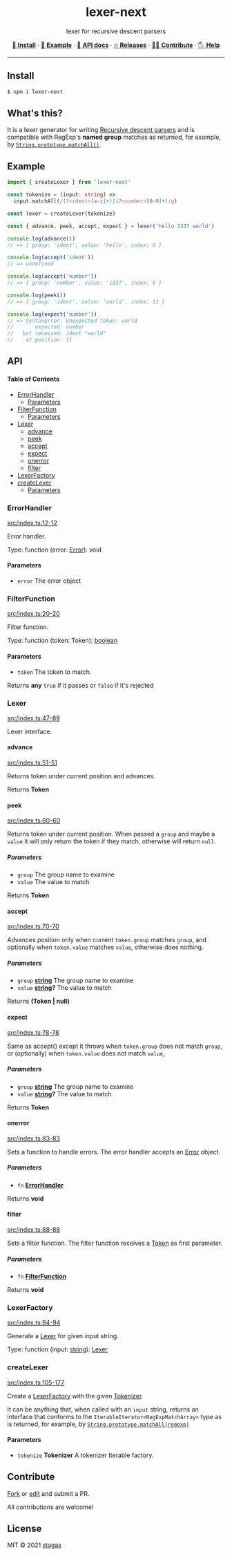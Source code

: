 <h1 align="center">lexer-next</h1>

<p align="center">
lexer for recursive descent parsers
</p>

<p align="center">
   <a href="#install">        🔧 <strong>Install</strong></a>
 · <a href="#example">        🧩 <strong>Example</strong></a>
 · <a href="#api">            📜 <strong>API docs</strong></a>
 · <a href="https://github.com/stagas/lexer-next/releases"> 🔥 <strong>Releases</strong></a>
 · <a href="#contribute">     💪🏼 <strong>Contribute</strong></a>
 · <a href="https://github.com/stagas/lexer-next/issues">   🖐️ <strong>Help</strong></a>
</p>

---

## Install

```sh
$ npm i lexer-next
```

## What's this?

It is a lexer generator for writing [Recursive descent parsers](https://en.wikipedia.org/wiki/Recursive_descent_parser) and is compatible with RegExp's **named group** matches as returned, for example, by [`String.prototype.matchAll()`](https://developer.mozilla.org/en-US/docs/Web/JavaScript/Reference/Global_Objects/String/matchAll).

## Example

```ts
import { createLexer } from 'lexer-next'

const tokenize = (input: string) =>
  input.matchAll(/(?<ident>[a-z]+)|(?<number>[0-9]+)/g)

const lexer = createLexer(tokenize)

const { advance, peek, accept, expect } = lexer('hello 1337 world')

console.log(advance())
// => { group: 'ident', value: 'hello', index: 0 }

console.log(accept('ident'))
// => undefined

console.log(accept('number'))
// => { group: 'number', value: '1337', index: 6 }

console.log(peek())
// => { group: 'ident', value: 'world', index: 11 }

console.log(expect('number'))
// => SyntaxError: Unexpected token: world
//       expected: number
//   but received: ident "world"
//    at position: 11
```

## API

<!-- Generated by documentation.js. Update this documentation by updating the source code. -->

#### Table of Contents

- [ErrorHandler](#errorhandler)
  - [Parameters](#parameters)
- [FilterFunction](#filterfunction)
  - [Parameters](#parameters-1)
- [Lexer](#lexer)
  - [advance](#advance)
  - [peek](#peek)
  - [accept](#accept)
  - [expect](#expect)
  - [onerror](#onerror)
  - [filter](#filter)
- [LexerFactory](#lexerfactory)
- [createLexer](#createlexer)
  - [Parameters](#parameters-7)

### ErrorHandler

[src/index.ts:12-12](https://github.com/stagas/lexer-next/blob/7b632b39c85257546bbcf6f86579f436aa4b9592/src/index.ts#L7-L11 "Source code on GitHub")

Error handler.

Type: function (error: [Error](https://developer.mozilla.org/docs/Web/JavaScript/Reference/Global_Objects/Error)): void

#### Parameters

- `error` The error object

### FilterFunction

[src/index.ts:20-20](https://github.com/stagas/lexer-next/blob/7b632b39c85257546bbcf6f86579f436aa4b9592/src/index.ts#L14-L19 "Source code on GitHub")

Filter function.

Type: function (token: Token): [boolean](https://developer.mozilla.org/docs/Web/JavaScript/Reference/Global_Objects/Boolean)

#### Parameters

- `token` The token to match.

Returns **any** `true` if it passes or `false` if it's rejected

### Lexer

[src/index.ts:47-89](https://github.com/stagas/lexer-next/blob/7b632b39c85257546bbcf6f86579f436aa4b9592/src/index.ts#L47-L89 "Source code on GitHub")

Lexer interface.

#### advance

[src/index.ts:51-51](https://github.com/stagas/lexer-next/blob/7b632b39c85257546bbcf6f86579f436aa4b9592/src/index.ts#L51-L51 "Source code on GitHub")

Returns token under current position and advances.

Returns **Token**&#x20;

#### peek

[src/index.ts:60-60](https://github.com/stagas/lexer-next/blob/7b632b39c85257546bbcf6f86579f436aa4b9592/src/index.ts#L60-L60 "Source code on GitHub")

Returns token under current position.
When passed a `group` and maybe a `value` it will only return
the token if they match, otherwise will return `null`.

##### Parameters

- `group` The group name to examine
- `value` The value to match

Returns **Token**&#x20;

#### accept

[src/index.ts:70-70](https://github.com/stagas/lexer-next/blob/7b632b39c85257546bbcf6f86579f436aa4b9592/src/index.ts#L70-L70 "Source code on GitHub")

Advances position only when current `token.group` matches `group`,
and optionally when `token.value` matches `value`,
otherwise does nothing.

##### Parameters

- `group` **[string](https://developer.mozilla.org/docs/Web/JavaScript/Reference/Global_Objects/String)** The group name to examine
- `value` **[string](https://developer.mozilla.org/docs/Web/JavaScript/Reference/Global_Objects/String)?** The value to match

Returns **(Token | null)**&#x20;

#### expect

[src/index.ts:78-78](https://github.com/stagas/lexer-next/blob/7b632b39c85257546bbcf6f86579f436aa4b9592/src/index.ts#L78-L78 "Source code on GitHub")

Same as accept() except it throws when `token.group` does not match `group`,
or (optionally) when `token.value` does not match `value`,

##### Parameters

- `group` **[string](https://developer.mozilla.org/docs/Web/JavaScript/Reference/Global_Objects/String)** The group name to examine
- `value` **[string](https://developer.mozilla.org/docs/Web/JavaScript/Reference/Global_Objects/String)?** The value to match

Returns **Token**&#x20;

#### onerror

[src/index.ts:83-83](https://github.com/stagas/lexer-next/blob/7b632b39c85257546bbcf6f86579f436aa4b9592/src/index.ts#L83-L83 "Source code on GitHub")

Sets a function to handle errors. The error handler accepts an [Error](https://developer.mozilla.org/docs/Web/JavaScript/Reference/Global_Objects/Error) object.

##### Parameters

- `fn` **[ErrorHandler](#errorhandler)**&#x20;

Returns **void**&#x20;

#### filter

[src/index.ts:88-88](https://github.com/stagas/lexer-next/blob/7b632b39c85257546bbcf6f86579f436aa4b9592/src/index.ts#L88-L88 "Source code on GitHub")

Sets a filter function. The filter function receives a [Token](Token) as first parameter.

##### Parameters

- `fn` **[FilterFunction](#filterfunction)**&#x20;

Returns **void**&#x20;

### LexerFactory

[src/index.ts:94-94](https://github.com/stagas/lexer-next/blob/7b632b39c85257546bbcf6f86579f436aa4b9592/src/index.ts#L91-L93 "Source code on GitHub")

Generate a [Lexer](#lexer) for given input string.

Type: function (input: [string](https://developer.mozilla.org/docs/Web/JavaScript/Reference/Global_Objects/String)): [Lexer](#lexer)

### createLexer

[src/index.ts:105-177](https://github.com/stagas/lexer-next/blob/7b632b39c85257546bbcf6f86579f436aa4b9592/src/index.ts#L105-L177 "Source code on GitHub")

Create a [LexerFactory](#lexerfactory) with the given [Tokenizer](Tokenizer).

It can be anything that, when called with an `input` string, returns an interface that conforms to
the `IterableIterator<RegExpMatchArray>` type as is returned, for example,
by [`String.prototype.matchAll(regexp)`](https://developer.mozilla.org/en-US/docs/Web/JavaScript/Reference/Global_Objects/String/matchAll)

#### Parameters

- `tokenize` **Tokenizer** A tokenizer Iterable factory.

## Contribute

[Fork](https://github.com/stagas/lexer-next/fork) or
[edit](https://github.dev/stagas/lexer-next) and submit a PR.

All contributions are welcome!

## License

MIT © 2021
[stagas](https://github.com/stagas)
